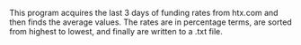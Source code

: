 This program acquires the last 3 days of funding rates from htx.com and then finds the average values. The rates are in percentage terms, are sorted from highest to lowest, and finally are written to a .txt file.


